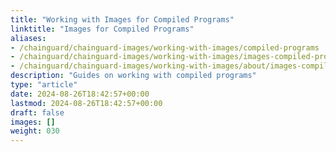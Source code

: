 ```yaml
---
title: "Working with Images for Compiled Programs"
linktitle: "Images for Compiled Programs"
aliases:
- /chainguard/chainguard-images/working-with-images/compiled-programs
- /chainguard/chainguard-images/working-with-images/images-compiled-programs
- /chainguard/chainguard-images/working-with-images/about/images-compiled-programs
description: "Guides on working with compiled programs"
type: "article"
date: 2024-08-26T18:42:57+00:00
lastmod: 2024-08-26T18:42:57+00:00
draft: false
images: []
weight: 030
---
```

